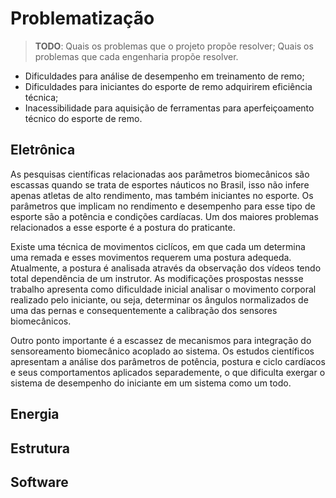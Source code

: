 # Problematização

> **TODO**: Quais os problemas que o projeto propõe resolver; Quais os problemas que cada engenharia propõe resolver.

* Dificuldades para análise de desempenho em treinamento de remo;
* Dificuldades para iniciantes do esporte de remo adquirirem eficiência técnica;
* Inacessibilidade para aquisição de ferramentas para aperfeiçoamento técnico do esporte de remo.

## Eletrônica
As pesquisas científicas relacionadas aos parâmetros biomecânicos são escassas quando se trata de esportes náuticos no Brasil, isso não infere apenas atletas de alto rendimento, mas também iniciantes no esporte. Os parâmetros que implicam no rendimento e desempenho para esse tipo de esporte são a potência e condições cardíacas. Um dos maiores problemas relacionados a esse esporte é a postura do praticante. 

Existe uma técnica de movimentos ciclícos, em que cada um determina uma remada e esses movimentos requerem uma postura adequeda. Atualmente, a postura é analisada através da observação dos vídeos tendo total dependência de um instrutor. As modificações prospostas nessse trabalho apresenta como dificuldade inicial analisar o movimento corporal realizado pelo iniciante, ou seja, determinar os ângulos  normalizados de uma das pernas e consequentemente a calibração dos sensores biomecânicos.

Outro ponto importante é a escassez de mecanismos para integração do sensoreamento biomecânico acoplado ao sistema. Os estudos  científicos apresentam a análise dos parâmetros de potência, postura e ciclo cardíacos e seus comportamentos aplicados separademente, o que dificulta exergar o sistema de desempenho do iniciante em um sistema como um todo.

## Energia

## Estrutura

## Software
